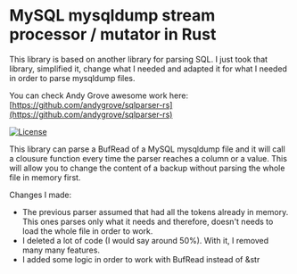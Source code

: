 # MySQL mysqldump stream processor / mutator in Rust

This library is based on another library for parsing SQL. I just took that library, simplified it, change what I needed and adapted it for what I needed in order to parse mysqldump files.

You can check Andy Grove awesome work here: [https://github.com/andygrove/sqlparser-rs](https://github.com/andygrove/sqlparser-rs)

[![License](https://img.shields.io/badge/License-Apache%202.0-blue.svg)](https://opensource.org/licenses/Apache-2.0)

This library can parse a BufRead of a MySQL mysqldump file and it will call a clousure function every time the parser reaches a column or a value. This will allow you to change the content of a backup without parsing the whole file in memory first.

Changes I made:

 - The previous parser assumed that had all the tokens already in memory. This ones parses only what it needs and therefore, doesn't needs to load the whole file in order to work.
 - I deleted a lot of code (I would say around 50%). With it, I removed many many features.
 - I added some logic in order to work with BufRead instead of &str
